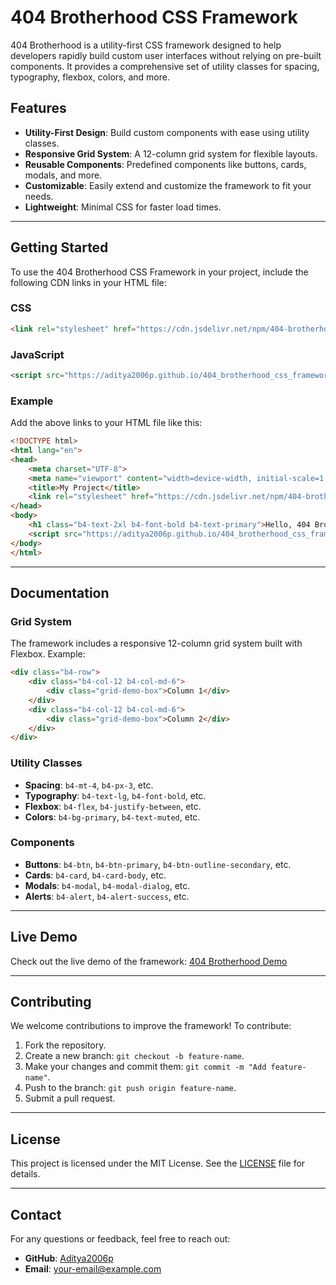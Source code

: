 # 404 Brotherhood CSS Framework

404 Brotherhood is a utility-first CSS framework designed to help developers rapidly build custom user interfaces without relying on pre-built components. It provides a comprehensive set of utility classes for spacing, typography, flexbox, colors, and more.

## Features

- **Utility-First Design**: Build custom components with ease using utility classes.
- **Responsive Grid System**: A 12-column grid system for flexible layouts.
- **Reusable Components**: Predefined components like buttons, cards, modals, and more.
- **Customizable**: Easily extend and customize the framework to fit your needs.
- **Lightweight**: Minimal CSS for faster load times.

---

## Getting Started

To use the 404 Brotherhood CSS Framework in your project, include the following CDN links in your HTML file:

### CSS
```html
<link rel="stylesheet" href="https://cdn.jsdelivr.net/npm/404-brotherhood-css-framework@1.0.0/dist/404-brotherhood.min.css">
```

### JavaScript
```html
<script src="https://aditya2006p.github.io/404_brotherhood_css_framework/Main.js"></script>
```

### Example
Add the above links to your HTML file like this:

```html
<!DOCTYPE html>
<html lang="en">
<head>
    <meta charset="UTF-8">
    <meta name="viewport" content="width=device-width, initial-scale=1.0">
    <title>My Project</title>
    <link rel="stylesheet" href="https://cdn.jsdelivr.net/npm/404-brotherhood-css-framework@1.0.0/dist/404-brotherhood.min.css">
</head>
<body>
    <h1 class="b4-text-2xl b4-font-bold b4-text-primary">Hello, 404 Brotherhood!</h1>
    <script src="https://aditya2006p.github.io/404_brotherhood_css_framework/Main.js"></script>
</body>
</html>
```

---

## Documentation

### Grid System
The framework includes a responsive 12-column grid system built with Flexbox. Example:

```html
<div class="b4-row">
    <div class="b4-col-12 b4-col-md-6">
        <div class="grid-demo-box">Column 1</div>
    </div>
    <div class="b4-col-12 b4-col-md-6">
        <div class="grid-demo-box">Column 2</div>
    </div>
</div>
```

### Utility Classes
- **Spacing**: `b4-mt-4`, `b4-px-3`, etc.
- **Typography**: `b4-text-lg`, `b4-font-bold`, etc.
- **Flexbox**: `b4-flex`, `b4-justify-between`, etc.
- **Colors**: `b4-bg-primary`, `b4-text-muted`, etc.

### Components
- **Buttons**: `b4-btn`, `b4-btn-primary`, `b4-btn-outline-secondary`, etc.
- **Cards**: `b4-card`, `b4-card-body`, etc.
- **Modals**: `b4-modal`, `b4-modal-dialog`, etc.
- **Alerts**: `b4-alert`, `b4-alert-success`, etc.

---

## Live Demo

Check out the live demo of the framework: [404 Brotherhood Demo](https://aditya2006p.github.io/404_brotherhood_css_framework/)

---

## Contributing

We welcome contributions to improve the framework! To contribute:

1. Fork the repository.
2. Create a new branch: `git checkout -b feature-name`.
3. Make your changes and commit them: `git commit -m "Add feature-name"`.
4. Push to the branch: `git push origin feature-name`.
5. Submit a pull request.

---

## License

This project is licensed under the MIT License. See the [LICENSE](LICENSE) file for details.

---

## Contact

For any questions or feedback, feel free to reach out:

- **GitHub**: [Aditya2006p](https://github.com/Aditya2006p)
- **Email**: [your-email@example.com](mailto:your-email@example.com)